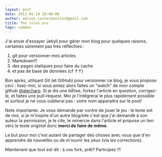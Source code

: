 ```yaml
---
layout: post
date: 2012-05-10 20:00:00
author: adrien.lecharpentier@gmail.com
title: The rules are
tags: common
---
```


J'ai envie d'essayer Jekyll pour gérer mon blog pour quelques raisons, 
certaines sûrement pas très réfléchies :

1. git pour versionner mes articles
1. Markdown!!!
1. des pages statiques pour faire du cache
1. et pas de base de données (cf &uarr;&uarr;)

Bon après, utilisant Git (et GitHub) pour versionner ce blog, je vous 
propose ceci : lisez-moi, si vous aimez alors faites un "watch" de mon 
compte github [@alecharp](https://github.com/alecharp). Si je dis une 
bếtise, forkez l'article en question, corrigez-le, et faites une 
pull-request. Moi je l'intégrerai le plus rapidement possible et surtout 
je ne vous oublierai pas : votre nom apparaitra sur le post!

Note importante:
Je vous demande par contre de jouer le jeu : le texte est de moi, si je 
m'inspire d'un autre blog/site c'est que j'ai demandé à son auteur la 
permission, je le cite, le remercie dans l'article et propose un 
lien vers le texte *original* donc **merci de faire de même**.

Le but pour moi c'est autant de partager des choses avec vous que d'en 
apprendre de nouvelles ou de m'ouvrir les yeux (via les corrections).

Maintenant que tout est dit : à vos fork, prêt? Participez !!!
